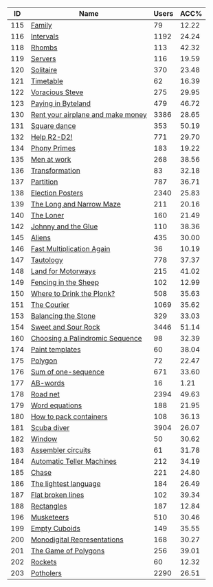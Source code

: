 | ID | Name | Users | ACC% |
|---|---|---|---|
| 115 | [Family](https://www.spoj.com/problems/FAMILY) | 79 | 12.22 |
| 116 | [Intervals](https://www.spoj.com/problems/INTERVAL) | 1192 | 24.24 |
| 118 | [Rhombs](https://www.spoj.com/problems/RHOMBS) | 113 | 42.32 |
| 119 | [Servers](https://www.spoj.com/problems/SERVERS) | 116 | 19.59 |
| 120 | [Solitaire](https://www.spoj.com/problems/SOLIT) | 370 | 23.48 |
| 121 | [Timetable](https://www.spoj.com/problems/TTABLE) | 62 | 16.39 |
| 122 | [Voracious Steve](https://www.spoj.com/problems/STEVE) | 275 | 29.95 |
| 123 | [Paying in Byteland](https://www.spoj.com/problems/PAYING) | 479 | 46.72 |
| 130 | [Rent your airplane and make money](https://www.spoj.com/problems/RENT) | 3386 | 28.65 |
| 131 | [Square dance](https://www.spoj.com/problems/SQDANCE) | 353 | 50.19 |
| 132 | [Help R2-D2!](https://www.spoj.com/problems/HELPR2D2) | 771 | 29.70 |
| 134 | [Phony Primes](https://www.spoj.com/problems/PHONY) | 183 | 19.22 |
| 135 | [Men at work](https://www.spoj.com/problems/MAWORK) | 268 | 38.56 |
| 136 | [Transformation](https://www.spoj.com/problems/TRANS) | 83 | 32.18 |
| 137 | [Partition](https://www.spoj.com/problems/PARTIT) | 787 | 36.71 |
| 138 | [Election Posters](https://www.spoj.com/problems/POSTERS) | 2340 | 25.83 |
| 139 | [The Long and Narrow Maze](https://www.spoj.com/problems/MAZE) | 211 | 20.16 |
| 140 | [The Loner](https://www.spoj.com/problems/LONER) | 160 | 21.49 |
| 142 | [Johnny and the Glue](https://www.spoj.com/problems/GLUE) | 110 | 38.36 |
| 145 | [Aliens](https://www.spoj.com/problems/ALIENS) | 435 | 30.00 |
| 146 | [Fast Multiplication Again](https://www.spoj.com/problems/MULTIPLY) | 36 | 10.19 |
| 147 | [Tautology](https://www.spoj.com/problems/TAUT) | 778 | 37.37 |
| 148 | [Land for Motorways](https://www.spoj.com/problems/MLAND) | 215 | 41.02 |
| 149 | [Fencing in the Sheep](https://www.spoj.com/problems/FSHEEP) | 102 | 12.99 |
| 150 | [Where to Drink the Plonk?](https://www.spoj.com/problems/PLONK) | 508 | 35.63 |
| 151 | [The Courier](https://www.spoj.com/problems/COURIER) | 1069 | 35.62 |
| 153 | [Balancing the Stone](https://www.spoj.com/problems/SCALES) | 329 | 33.03 |
| 154 | [Sweet and Sour Rock](https://www.spoj.com/problems/ROCK) | 3446 | 51.14 |
| 160 | [Choosing a Palindromic Sequence](https://www.spoj.com/problems/PALSEC) | 98 | 32.39 |
| 174 | [Paint templates](https://www.spoj.com/problems/PAINTTMP) | 60 | 38.04 |
| 175 | [Polygon](https://www.spoj.com/problems/POLY1) | 72 | 22.47 |
| 176 | [Sum of one-sequence](https://www.spoj.com/problems/SUM1SEQ) | 671 | 33.60 |
| 177 | [AB-words](https://www.spoj.com/problems/ABWORDS) | 16 | 1.21 |
| 178 | [Road net](https://www.spoj.com/problems/ROADNET) | 2394 | 49.63 |
| 179 | [Word equations](https://www.spoj.com/problems/WORDEQ) | 188 | 21.95 |
| 180 | [How to pack containers](https://www.spoj.com/problems/CONTPACK) | 108 | 36.13 |
| 181 | [Scuba diver](https://www.spoj.com/problems/SCUBADIV) | 3904 | 26.07 |
| 182 | [Window](https://www.spoj.com/problems/WINDOW1) | 50 | 30.62 |
| 183 | [Assembler circuits](https://www.spoj.com/problems/ASCIRC) | 61 | 31.78 |
| 184 | [Automatic Teller Machines](https://www.spoj.com/problems/ATMS) | 212 | 34.19 |
| 185 | [Chase](https://www.spoj.com/problems/CHASE1) | 221 | 24.80 |
| 186 | [The lightest language](https://www.spoj.com/problems/LITELANG) | 184 | 26.49 |
| 187 | [Flat broken lines](https://www.spoj.com/problems/FLBRKLIN) | 102 | 39.34 |
| 188 | [Rectangles](https://www.spoj.com/problems/RECTNG1) | 187 | 12.84 |
| 196 | [Musketeers](https://www.spoj.com/problems/MUSKET) | 510 | 30.46 |
| 199 | [Empty Cuboids](https://www.spoj.com/problems/EMPTY) | 149 | 35.55 |
| 200 | [Monodigital Representations](https://www.spoj.com/problems/MONODIG) | 168 | 30.27 |
| 201 | [The Game of Polygons](https://www.spoj.com/problems/POLYGAME) | 256 | 39.01 |
| 202 | [Rockets](https://www.spoj.com/problems/ROCKETS) | 60 | 12.32 |
| 203 | [Potholers](https://www.spoj.com/problems/POTHOLE) | 2290 | 26.51 |
